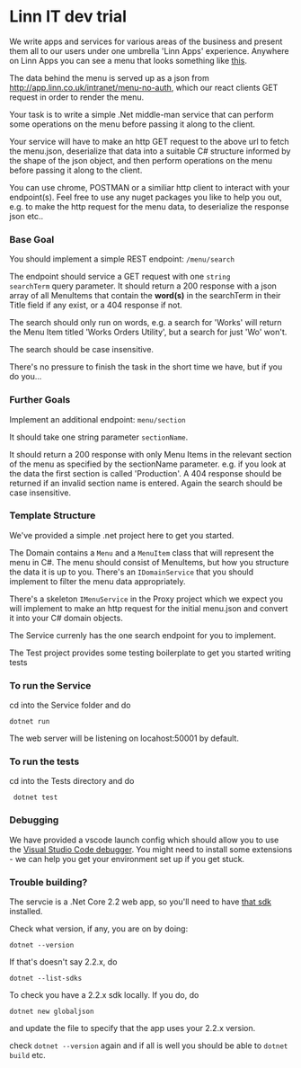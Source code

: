# Linn IT dev trial

We write apps and services for various areas of the business and present them all to our users under one umbrella 'Linn Apps' experience. Anywhere on Linn Apps you can see a menu that looks something like <a href="https://linn.github.io/react-components-library/?path=/story/components-navigation--default">this</a>.

The data behind the menu is served up as a json from http://app.linn.co.uk/intranet/menu-no-auth, which our react clients GET request in order to render the menu.

Your task is to write a simple .Net middle-man service that can perform some operations on the menu before passing it along to the client.

Your service will have to make an http GET request to the above url to fetch the menu.json, deserialize that data into a suitable C# structure informed by the shape of the json object, and then perform operations on the menu before passing it along to the client. 

You can use chrome, POSTMAN or a similiar http client to interact with your endpoint(s).
Feel free to use any nuget packages you like to help you out, e.g. to make the http request for the menu data, to deserialize the response json etc..

### Base Goal
You should implement a simple REST endpoint:  <code>/menu/search</code>

The endpoint should service a GET request with one <code>string searchTerm</code> query parameter. It should return a 200 response with a json array of all MenuItems that contain the <strong>word(s)</strong> in the searchTerm in their Title field if any exist, or a 404 response if not. 

The search should only run on words, e.g. a search for 'Works' will return the Menu Item titled 'Works Orders Utility', but a search for just 'Wo' won't.

The search should be case insensitive.

There's no pressure to finish the task in the short time we have, but if you do you...

### Further Goals
Implement an additional endpoint: <code>menu/section</code>

It should take one string parameter <code>sectionName</code>. 

It should return a 200 response with only Menu Items in the relevant section of the menu as specified by the sectionName parameter. e.g. if you look at the data the first section is called 'Production'. A 404 response should be returned if an invalid section name is entered. Again the search should be case insensitive.

### Template Structure
We've provided a simple .net project here to get you started. 

The Domain contains a <code>Menu</code> and a <code>MenuItem</code> class that will represent the menu in C#. The menu should consist of MenuItems, but how you structure the data it is up to you. There's an <code>IDomainService</code> that you should implement to filter the menu data appropriately.

There's a skeleton <code>IMenuService</code> in the Proxy project which we expect you will implement to make an http request for the initial menu.json and convert it into your C# domain objects.

The Service currenly has the one search endpoint for you to implement.

The Test project provides some testing boilerplate to get you started writing tests

### To run the Service
cd into the Service folder and do 

<code>dotnet run</code>

The web server will be listening on locahost:50001 by default.

### To run the tests
cd into the Tests directory and do 

<code> dotnet test </code>

### Debugging
We have provided a vscode launch config which should allow you to use the <a href="https://code.visualstudio.com/docs/editor/debugging">Visual Studio Code debugger</a>. You might need to install some extensions - we can help you get your environment set up if you get stuck.



### Trouble building?
The servcie is a .Net Core 2.2 web app, so you'll need to have <a href="https://dotnet.microsoft.com/download/dotnet/2.2">that sdk</a> installed.

Check what version, if any, you are on by doing:

<code>dotnet --version</code>

If that's doesn't say 2.2.x, do

<code>dotnet --list-sdks</code>

To check you have a 2.2.x sdk locally. If you do, do

<code>dotnet new globaljson</code>

and update the file to specify that the app uses your 2.2.x version.

check <code>dotnet --version</code> again and if all is well you should be able to <code>dotnet build</code> etc.

